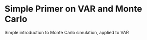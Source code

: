 # Simple Primer on VAR and Monte Carlo

Simple introduction to Monte Carlo simulation, applied to VAR
